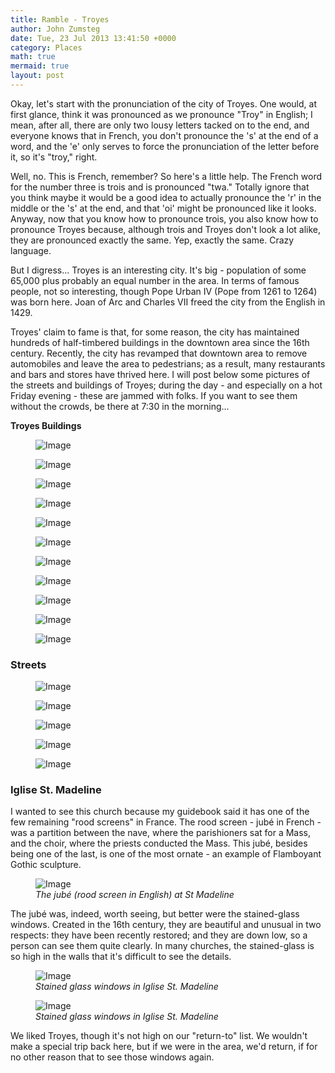 ```yaml
---
title: Ramble - Troyes
author: John Zumsteg
date: Tue, 23 Jul 2013 13:41:50 +0000
category: Places
math: true
mermaid: true
layout: post
---
```

Okay, let's start with the pronunciation of the city of Troyes. One would, at first glance, think it was pronounced as we pronounce "Troy" in English; I mean, after all, there are only two lousy letters tacked on to the end, and everyone knows that in French, you don't pronounce the 's' at the end of a word, and the 'e' only serves to force the pronunciation of the letter before it, so it's "troy," right.

Well, no. This is French, remember? So here's a little help. The French word for the number three is trois and is pronounced "twa." Totally ignore that you think maybe it would be a good idea to actually pronounce the 'r' in the middle or the 's' at the end, and that 'oi' might be pronounced like it looks. Anyway, now that you know how to pronounce trois, you also know how to pronounce Troyes because, although trois and Troyes don't look a lot alike, they are pronounced exactly the same. Yep, exactly the same. Crazy language.

But I digress... Troyes is an interesting city. It's big - population of some 65,000 plus probably an equal number in the area. In terms of famous people, not so interesting, though Pope Urban IV (Pope from 1261 to 1264) was born here. Joan of Arc and Charles VII freed the city from the English in 1429. 

Troyes' claim to fame is that, for some reason, the city has maintained hundreds of half-timbered buildings in the downtown area since the 16th century. Recently, the city has revamped that downtown area to remove automobiles and leave the area to pedestrians; as a result, many restaurants and bars and stores have thrived here. I will post below some pictures of the streets and buildings of Troyes; during the day - and especially on a hot Friday evening - these are jammed with folks. If you want to see them without the crowds, be there at 7:30 in the morning...

<b>Troyes Buildings</b>
<figure class ="landscape">
	<img src="{{ "/assets/images/2013/07/DSC03520.jpg" | prepend: site.baseurl  }}" alt="Image" />
		<figcaption><em></em></figcaption>
</figure>

<figure class = "portrait">
	<img src="{{ "/assets/images/2013/07/DSC03517.jpg" | prepend: site.baseurl  }}" alt="Image" />
		<figcaption><em></em></figcaption>
</figure>

<figure class = "portrait">
	<img src="{{ "/assets/images/2013/07/DSC03511.jpg" | prepend: site.baseurl | prepend:site.url }}" alt="Image" />
		<figcaption><em></em></figcaption>
</figure>
<figure class = "landscape">
	<img src="{{ "/assets/images/2013/07/DSC03505.jpg" | prepend: site.baseurl  }}" alt="Image" />
		<figcaption><em></em></figcaption>
</figure>

<figure class = "portrait">
	<img src="{{ "/assets/images/2013/07/DSC03497.jpg" | prepend: site.baseurl  }}" alt="Image" />
		<figcaption><em></em></figcaption>
</figure>

<figure class = "portrait">
	<img src="{{ "/assets/images/2013/07/DSC03487.jpg" | prepend: site.baseurl  }}" alt="Image" />
		<figcaption><em></em></figcaption>
</figure>

<figure class = "landscape">
	<img src="{{ "/assets/images/2013/07/DSC03476.jpg" | prepend: site.baseurl  }}" alt="Image" />
		<figcaption><em></em></figcaption>
</figure>
<figure class = "landscape">
	<img src="{{ "/assets/images/2013/07/DSC03460.jpg" | prepend: site.baseurl  }}" alt="Image" />
		<figcaption><em></em></figcaption>
</figure>
<figure class = "portrait">
	<img src="{{ "/assets/images/2013/07/DSC03447.jpg" | prepend: site.baseurl  }}" alt="Image" />
		<figcaption><em></em></figcaption>
</figure>
<figure class = "portrait">
	<img src="{{ "/assets/images/2013/07/DSC03445.jpg" | prepend: site.baseurl  }}" alt="Image" />
		<figcaption><em></em></figcaption>
</figure>
<figure class = "landscape">
	<img src="{{ "/assets/images/2013/07/DSC03443.jpg" | prepend: site.baseurl  }}" alt="Image" />
		<figcaption><em></em></figcaption>
</figure>
<h3>Streets</h3>
<figure class = "landscape">
	<img src="{{ "/assets/images/2013/07/DSC03449.jpg" | prepend: site.baseurl  }}" alt="Image" />
		<figcaption><em></em></figcaption>
</figure>

<figure class = "landscape">
	<img src="{{ "/assets/images/2013/07/DSC03514.jpg" | prepend: site.baseurl  }}" alt="Image" />
		<figcaption><em></em></figcaption>
</figure>

<figure class = "portrait">
	<img src="{{ "/assets/images/2013/07/DSC03510.jpg" | prepend: site.baseurl  }}" alt="Image" />
		<figcaption><em></em></figcaption>
</figure>

<figure class = "landscape">
	<img src="{{ "/assets/images/2013/07/dDSC034961.jpg" | prepend: site.baseurl  }}" alt="Image" />
		<figcaption><em></em></figcaption>
</figure>

<figure class = "portrait">
	<img src="{{ "/assets/images/2013/07/DSC03516.jpg" | prepend: site.baseurl  }}" alt="Image" />
		<figcaption><em></em></figcaption>
</figure>


<h3>Iglise St. Madeline</h3>
I wanted to see this church because my guidebook said it has one of the few remaining "rood screens" in France. The rood screen - jubé in French - was a partition between the nave, where the parishioners sat for a Mass, and the choir, where the priests conducted the Mass. This jubé, besides being one of the last, is one of the most ornate - an example of Flamboyant Gothic sculpture.
<figure class = "landscape">
	<img src="{{"/assets/images/2013/07/DSC03522.jpg" | prepend: site.baseurl  }}" alt="Image" />
	<figcaption><em>The jubé (rood screen in English) at St Madeline</em></figcaption>
</figure>



The jubé was, indeed, worth seeing, but better were the stained-glass windows. Created in the 16th century, they are beautiful and unusual in two respects: they have been recently restored; and they are down low, so a person can see them quite clearly. In many churches, the stained-glass is so high in the walls that it's difficult to see the details. 

<figure class = "portrait">
	<img src="{{ "/assets/images/2013/07/DSC03535.jpg" | prepend: site.baseurl  }}" alt="Image" />
		<figcaption><em>Stained glass windows in Iglise St. Madeline</em></figcaption>
</figure>
<figure class = "portrait">
	<img src="{{ "/assets/images/2013/07/DSC03539.jpg" | prepend: site.baseurl  }}" alt="Image" />
		<figcaption><em>Stained glass windows in Iglise St. Madeline</em></figcaption>
</figure>

We liked Troyes, though it's not high on our "return-to" list. We wouldn't make a special trip back here, but if we were in the area, we'd return, if for no other reason that to see those windows again.
